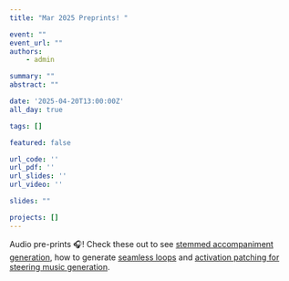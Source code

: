 ```yaml
---
title: "Mar 2025 Preprints! "

event: ""
event_url: ""
authors:
    - admin

summary: ""
abstract: ""

date: '2025-04-20T13:00:00Z'
all_day: true

tags: []

featured: false

url_code: ''
url_pdf: ''
url_slides: ''
url_video: ''

slides: ""

projects: []
---
```

Audio pre-prints 🎧! Check these out to see [stemmed accompaniment generation](https://arxiv.org/abs/2504.05690), how to generate [seamless loops](https://arxiv.org/abs/2504.04466) and [activation patching for steering music generation](https://arxiv.org/abs/2504.04479).
